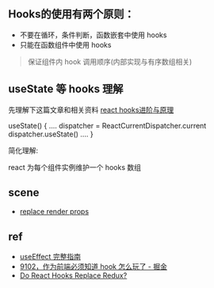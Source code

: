 
## Hooks的使用有两个原则：

- 不要在循环，条件判断，函数嵌套中使用 hooks
- 只能在函数组件中使用 hooks

> 保证组件内 hook 调用顺序(内部实现与有序数组相关)

## useState  等 hooks 理解

先理解下这篇文章和相关资料 [react hooks进阶与原理](https://zhuanlan.zhihu.com/p/51356920)

useState() {
    ....
    dispatcher = ReactCurrentDispatcher.current
    dispatcher.useState()
    ....
}

简化理解:

react 为每个组件实例维护一个 hooks 数组


## scene


- [replace render props](https://medium.com/@seanmcp/refactoring-a-render-prop-with-hooks-fc22ed537199)





## ref

- [useEffect 完整指南](https://overreacted.io/zh-hans/a-complete-guide-to-useeffect/)
- [9102，作为前端必须知道 hook 怎么玩了 - 掘金](https://juejin.im/post/5d00a67cf265da1b8a4f156f)
- [Do React Hooks Replace Redux?](https://medium.com/javascript-scene/do-react-hooks-replace-redux-210bab340672)